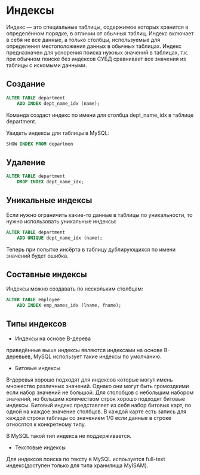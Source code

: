 # Индексы

Индекс — это специальные таблицы, содержимое которых хранится в определённом порядке, в отличии от обычных таблиц. Индекс включает в себя не все данные, а только столбцы, используемые для определения местоположения данных в обычных таблицах. Индекс предназначен для уснорения поиска нужных значений в таблицах, т.к. при обычном поиске без индексов СУБД сравнивает все значения из таблицы с искомыми данными.

## Создание

```SQL
ALTER TABLE department
    ADD INDEX dept_name_idx (name);
```
Команда создаст индекс по имени для столбца dept_name_idx в таблице department.

Увидеть индексы для таблицы в MySQL:
```SQL
SHOW INDEX FROM departmen
```

## Удаление

```SQL
ALTER TABLE department
    DROP INDEX dept_name_idx;
```

## Уникальные индексы

Если нужно ограничить какие-то данные в таблицы по уникальности, то нужно использовать уникальные индексы:
```SQL
ALTER TABLE department
    ADD UNIQUE dept_name_idx (name);
```
Теперь при попытке инсёрта в таблицу дублирующихся по имени значений будет ошибка.

## Составные индексы

Индексы можно создавать по нескольким столбцам:
```SQL
ALTER TABLE employee
    ADD INDEX emp_names_idx (lname, fname);
```

## Типы индексов

* Индексы на основе B-дерева

приведённые выше индексы являются индексами на основе B-деревьев, MySQL использует такие индексы по умолчанию. 

* Битовые индексы

B-деревья хорошо подходят для индексов которые могут имень множество различных значений. Однако они могут быть громоздкими если набор значений не большой. 
Для столобцов с небольшим набором значений, но большим количеством строк хорошо подходят битовые индексы. 
Битовый индекс представляет из себя набор битовых карт, по одной на каждое значение столбцов. В каждой карте есть запись для каждой строки таблицы со значением 1/0 если данные в строке относятся к конкретному типу.

В MySQL такой тип индекса не поддерживается.

* Текстовые индексы

Для индексов поиска по тексту в MySQL испоьзуется full-text индекс(доступен только для типа хранилища MyISAM).

